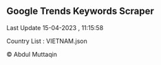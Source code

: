 

## Google Trends Keywords Scraper 
 
Last Update 15-04-2023 , 11:15:58

Country List :
VIETNAM.json



© Abdul Muttaqin 
